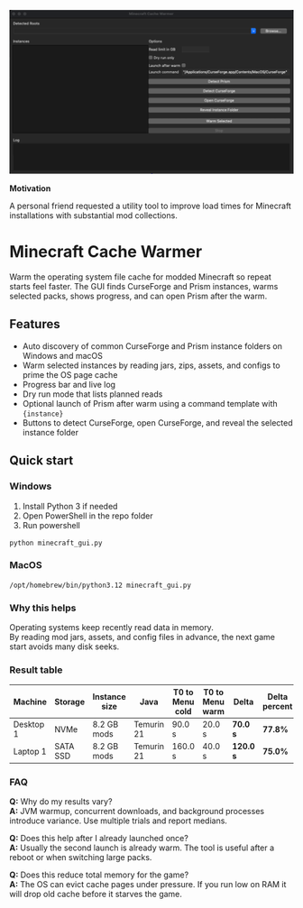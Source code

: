 <p align="center">
  <img src="hero.png" alt="minecraft-cache-warmer" width="900">
</p>


**Motivation**

A personal friend requested a utility tool to improve load times for Minecraft installations with substantial mod collections.

# Minecraft Cache Warmer

Warm the operating system file cache for modded Minecraft so repeat starts feel faster. The GUI finds CurseForge and Prism instances, warms selected packs, shows progress, and can open Prism after the warm.

## Features
* Auto discovery of common CurseForge and Prism instance folders on Windows and macOS  
* Warm selected instances by reading jars, zips, assets, and configs to prime the OS page cache  
* Progress bar and live log  
* Dry run mode that lists planned reads  
* Optional launch of Prism after warm using a command template with `{instance}`  
* Buttons to detect CurseForge, open CurseForge, and reveal the selected instance folder

## Quick start

### Windows
1. Install Python 3 if needed  
2. Open PowerShell in the repo folder  
3. Run
powershell
```
python minecraft_gui.py
```

### MacOS
```
/opt/homebrew/bin/python3.12 minecraft_gui.py
```

### Why this helps

Operating systems keep recently read data in memory.  
By reading mod jars, assets, and config files in advance, the next game start avoids many disk seeks.  



### Result table

<table>
  <thead>
    <tr>
      <th>Machine</th>
      <th>Storage</th>
      <th>Instance size</th>
      <th>Java</th>
      <th>T0 to Menu cold</th>
      <th>T0 to Menu warm</th>
      <th>Delta</th>
      <th>Delta percent</th>
    </tr>
  </thead>
  <tbody>
    <tr>
      <td>Desktop 1</td>
      <td>NVMe</td>
      <td>8.2 GB mods</td>
      <td>Temurin 21</td>
      <td>90.0 s</td>
      <td>20.0 s</td>
      <td><strong>70.0 s</strong></td>
      <td><strong>77.8%</strong></td>
    </tr>
    <tr>
      <td>Laptop 1</td>
      <td>SATA SSD</td>
      <td>8.2 GB mods</td>
      <td>Temurin 21</td>
      <td>160.0 s</td>
      <td>40.0 s</td>
      <td><strong>120.0 s</strong></td>
      <td><strong>75.0%</strong></td>
    </tr>
  </tbody>
</table>


### FAQ

**Q:** Why do my results vary?  
**A:** JVM warmup, concurrent downloads, and background processes introduce variance. Use multiple trials and report medians.

**Q:** Does this help after I already launched once?  
**A:** Usually the second launch is already warm. The tool is useful after a reboot or when switching large packs.

**Q:** Does this reduce total memory for the game?  
**A:** The OS can evict cache pages under pressure. If you run low on RAM it will drop old cache before it starves the game.

